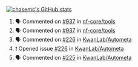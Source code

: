 [![chasemc's GitHub stats](https://github-readme-stats.vercel.app/api?username=chasemc)](https://github.com/anuraghazra/github-readme-stats)


<!--START_SECTION:activity-->
1. 🗣 Commented on [#937](https://github.com/nf-core/tools/issues/937) in [nf-core/tools](https://github.com/nf-core/tools)
2. 🗣 Commented on [#937](https://github.com/nf-core/tools/issues/937) in [nf-core/tools](https://github.com/nf-core/tools)
3. 🗣 Commented on [#226](https://github.com/KwanLab/Autometa/issues/226) in [KwanLab/Autometa](https://github.com/KwanLab/Autometa)
4. ❗️ Opened issue [#226](https://github.com/KwanLab/Autometa/issues/226) in [KwanLab/Autometa](https://github.com/KwanLab/Autometa)
5. 🗣 Commented on [#225](https://github.com/KwanLab/Autometa/issues/225) in [KwanLab/Autometa](https://github.com/KwanLab/Autometa)
<!--END_SECTION:activity-->
